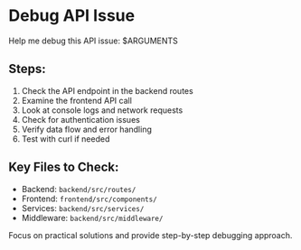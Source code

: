 # Debug API Issue

Help me debug this API issue: $ARGUMENTS

## Steps:
1. Check the API endpoint in the backend routes
2. Examine the frontend API call
3. Look at console logs and network requests
4. Check for authentication issues
5. Verify data flow and error handling
6. Test with curl if needed

## Key Files to Check:
- Backend: `backend/src/routes/`
- Frontend: `frontend/src/components/`
- Services: `backend/src/services/`
- Middleware: `backend/src/middleware/`

Focus on practical solutions and provide step-by-step debugging approach.